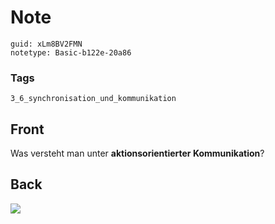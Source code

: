 # Note
```
guid: xLm8BV2FMN
notetype: Basic-b122e-20a86
```

### Tags
```
3_6_synchronisation_und_kommunikation
```

## Front
Was versteht man unter <b>aktionsorientierter Kommunikation</b>?

## Back
<img src="paste-b640f7f8d806724266df15af6f1fab7236097533.jpg">
